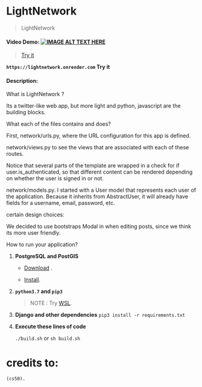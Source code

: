 # LightNetwork
> LightNetwork

#### Video Demo:  [![IMAGE ALT TEXT HERE](https://img.youtube.com/vi/IBxm5wASHvA/0.jpg)](https://youtu.be/IBxm5wASHvA)



>[Try it](https://lightnetwork.onrender.com)

**`https://lightnetwork.onrender.com` Try it**


#### Description:

What is LightNetwork ?

Its a twitter-like web app, but more light and python, javascript are
the building blocks.

What each of the files contains and does?

First, network/urls.py, where the URL configuration for this app is defined.

network/views.py to see the views that are associated with each of these routes.

Notice that several parts of the template are wrapped in a check for if user.is_authenticated, so that different content can be rendered depending on whether the user is signed in or not.

network/models.py. I started with a User model that represents each user of the application. Because it inherits from AbstractUser, it will already have fields for a username, email, password, etc.

certain design choices:

We decided to use bootstraps Modal in when editing posts, since we
think its more user friendly. 


How to run your application?


1. **PostgreSQL and PostGIS**
    - [Download](https://www.postgresql.org/download/) .

    - [Install](https://postgis.net/install/).

2. **`python3.7` and `pip3`**

    >NOTE : Try [WSL](https://ubuntu.com/wsl).

3. **Django and other dependencies**
    `pip3 install -r requirements.txt`

4. **Execute these lines of code**

    `./build.sh` or `sh build.sh`




# credits to:
    (cs50).

    